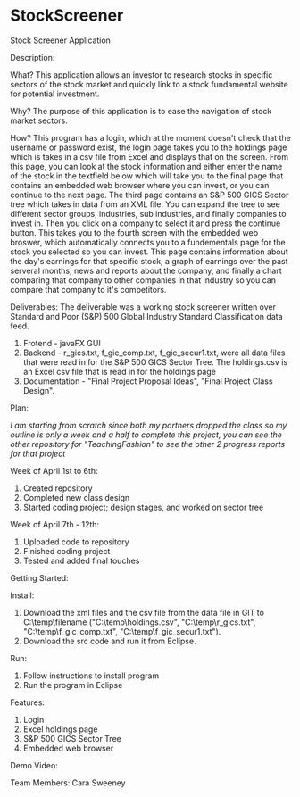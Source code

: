# StockScreener
Stock Screener Application

Description: 


What?
  This application allows an investor to research stocks in specific sectors of the stock market and quickly link to a stock fundamental website for potential investment. 
  
Why?
  The purpose of this application is to ease the navigation of stock market sectors. 
  
How?
  This program has a login, which at the moment doesn't check that the username or password exist, the login page takes you to the holdings page which is takes in a csv file from Excel and displays that on the screen. From this page, you can look at the stock information and either enter the name of the stock in the textfield below which will take you to the final page that contains an embedded web browser where you can invest, or you can continue to the next page. The third page contains an S&P 500 GICS Sector tree which takes in data from an XML file. You can expand the tree to see different sector groups, industries, sub industries, and finally companies to invest in. Then you click on a company to select it and press the continue button. This takes you to the fourth screen with the embedded web broswer, which automatically connects you to a fundementals page for the stock you selected so you can invest. This page contains information about the day's earnings for that specific stock, a graph of earnings over the past serveral months, news and reports about the company, and finally a chart comparing that company to other companies in that industry so you can compare that company to it's competitors. 
  

Deliverables:
The deliverable was a working stock screener written over Standard and Poor (S&P) 500 Global Industry Standard Classification data feed. 

1. Frotend - javaFX GUI
2. Backend - r_gics.txt, f_gic_comp.txt, f_gic_secur1.txt, were all data files that were read in for the S&P 500 GICS Sector Tree. The holdings.csv is an Excel csv file that is read in for the holdings page
3. Documentation - "Final Project Proposal Ideas", "Final Project Class Design". 


Plan:

*I am starting from scratch since both my partners dropped the class so my outline is only a week and a half to complete this project, you can see the other repository for "TeachingFashion" to see the other 2 progress reports for that project*


Week of April 1st to 6th: 
  1. Created repository
  2. Completed new class design
  3. Started coding project; design stages, and worked on sector tree

Week of April 7th - 12th: 
  1. Uploaded code to repository
  2. Finished coding project
  3. Tested and added final touches


Getting Started:

Install:
  1. Download the xml files and the csv file from the data file in GIT to C:\\temp\\filename ("C:\\temp\\holdings.csv", "C:\\temp\\r_gics.txt", "C:\\temp\\f_gic_comp.txt", "C:\\temp\\f_gic_secur1.txt"). 
  2. Download the src code and run it from Eclipse. 
  
Run:
  1. Follow instructions to install program
  2. Run the program in Eclipse
  
Features:
  1. Login
  2. Excel holdings page
  3. S&P 500 GICS Sector Tree
  4. Embedded web browser

Demo Video:



Team Members:
Cara Sweeney
